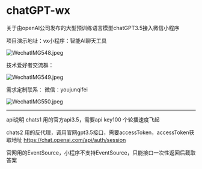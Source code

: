 # chatGPT-wx
关于由openAI公司发布的大型预训练语言模型chatGPT3.5接入微信小程序

项目演示地址：vx小程序：智能AI聊天工具


<img alt="WechatIMG548.jpeg" src="static/WechatIMG548.jpeg"/>


技术爱好者交流群：

<img alt="WechatIMG549.jpeg" src="static/WechatIMG549.jpeg"/>


需求定制联系： 微信：youjunqifei

<img alt="WechatIMG550.jpeg" src="static/WechatIMG3549.jpeg"/>

--------------------------------------------------------------------
api说明
chats1
用的官方api3.5，需要api key100 个轮播速度飞起

chats2
用的反代理，调用官网gpt3.5接口，需要accessToken，accessToken获取地址 https://chat.openai.com/api/auth/session

官网用的EventSource，小程序不支持EventSource，只能接口一次性返回后截取答案


